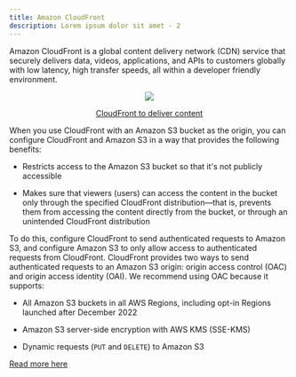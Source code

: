 ```yaml
---
title: Amazon CloudFront
description: Lorem ipsum dolor sit amet - 2
---
```


Amazon CloudFront is a global content delivery network (CDN) service that securely delivers data, videos, applications, and APIs to customers globally with low latency, high transfer speeds, all within a developer friendly environment.

<div>
<div align="center"><img src="https://docs.aws.amazon.com/images/AmazonCloudFront/latest/DeveloperGuide/images/how-you-configure-cf.png" /></div>
<div><p align="center"><a href="https://docs.aws.amazon.com/AmazonCloudFront/latest/DeveloperGuide/Introduction.html">CloudFront to deliver content</a></p></div>
</div>

When you use CloudFront with an Amazon S3 bucket as the origin, you can configure CloudFront and Amazon S3 in a way that provides the following benefits:

- Restricts access to the Amazon S3 bucket so that it's not publicly accessible

- Makes sure that viewers (users) can access the content in the bucket only through the specified CloudFront distribution—that is, prevents them from accessing the content directly from the bucket, or through an unintended CloudFront distribution

To do this, configure CloudFront to send authenticated requests to Amazon S3, and configure Amazon S3 to only allow access to authenticated requests from CloudFront. CloudFront provides two ways to send authenticated requests to an Amazon S3 origin: origin access control (OAC) and origin access identity (OAI). We recommend using OAC because it supports:

- All Amazon S3 buckets in all AWS Regions, including opt-in Regions launched after December 2022

- Amazon S3 server-side encryption with AWS KMS (SSE-KMS)

- Dynamic requests (```PUT``` and ```DELETE```) to Amazon S3

[Read more here](https://docs.aws.amazon.com/AmazonCloudFront/latest/DeveloperGuide/private-content-restricting-access-to-s3.html)
